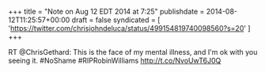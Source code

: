 +++
title = "Note on Aug 12 EDT 2014 at 7:25"
publishdate = 2014-08-12T11:25:57+00:00
draft = false
syndicated = [ 'https://twitter.com/chrisjohndeluca/status/499154819740098560?s=20' ]
+++

RT @ChrisGethard: This is the face of my mental illness, and I'm ok with you seeing it. #NoShame #RIPRobinWilliams http://t.co/NvoUwT6J0Q
